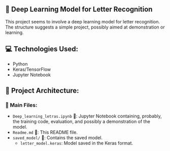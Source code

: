## 🧠 Deep Learning Model for Letter Recognition

This project seems to involve a deep learning model for letter recognition. The structure suggests a simple project, possibly aimed at demonstration or learning.

## 💻 Technologies Used:

- Python
- Keras/TensorFlow
- Jupyter Notebook

## 📂 Project Architecture:

### 📄 Main Files:

- `Deep_learning_letras.ipynb` 📒: Jupyter Notebook containing, probably, the training code, evaluation, and possibly a demonstration of the model.
- `Readme.md` 📄: This README file.
- `saved_model/` 💾: Contains the saved model.
    - `letter_model.keras`: Model saved in the Keras format.
